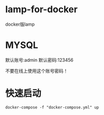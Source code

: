 # lamp-for-docker
docker版lamp

# MYSQL
默认账号:admin
默认密码:123456

不要在线上使用这个账号密码！

# 快速启动
`docker-compose -f "docker-compose.yml" up`
